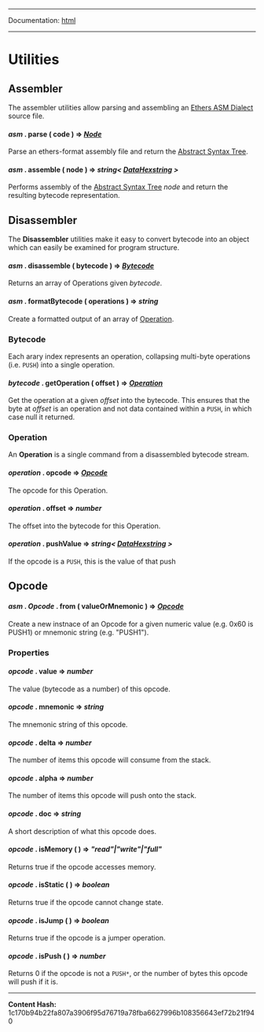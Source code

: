 -----

Documentation: [html](https://docs-beta.ethers.io/)

-----


Utilities
=========



Assembler
---------


The assembler utilities allow parsing and assembling an
[Ethers ASM Dialect](../dialect) source file.


#### *asm* . **parse** ( code )  **=>** *[Node](../ast)*

Parse an ethers-format assembly file and return the [Abstract Syntax Tree](../ast).




#### *asm* . **assemble** ( node )  **=>** *string< [DataHexstring](../../../utils/bytes) >*

Performs assembly of the [Abstract Syntax Tree](../ast) *node* and return the
resulting bytecode representation.




Disassembler
------------


The **Disassembler** utilities make it easy to convert bytecode
into an object which can easily be examined for program structure.


#### *asm* . **disassemble** ( bytecode )  **=>** *[Bytecode](./)*

Returns an array of Operations given *bytecode*.




#### *asm* . **formatBytecode** ( operations )  **=>** *string*

Create a formatted output of an array of [Operation](./).




### Bytecode


Each arary index represents an operation, collapsing multi-byte operations
(i.e. `PUSH`) into a single operation.


#### *bytecode* . **getOperation** ( offset )  **=>** *[Operation](./)*

Get the operation at a given *offset* into the bytecode. This ensures that
the byte at *offset* is an operation and not data contained within a `PUSH`,
in which case null it returned.




### Operation


An **Operation** is a single command from a disassembled bytecode
stream.


#### *operation* . **opcode** **=>** *[Opcode](./)*

The opcode for this Operation.




#### *operation* . **offset** **=>** *number*

The offset into the bytecode for this Operation.




#### *operation* . **pushValue** **=>** *string< [DataHexstring](../../../utils/bytes) >*

If the opcode is a `PUSH`, this is the value of that push




Opcode
------



#### *asm* . *Opcode* . **from** ( valueOrMnemonic )  **=>** *[Opcode](./)*

Create a new instnace of an Opcode for a given numeric value
(e.g. 0x60 is PUSH1) or mnemonic string (e.g. "PUSH1").




### Properties



#### *opcode* . **value** **=>** *number*

The value (bytecode as a number) of this opcode.




#### *opcode* . **mnemonic** **=>** *string*

The mnemonic string of this opcode.




#### *opcode* . **delta** **=>** *number*

The number of items this opcode will consume from the stack.




#### *opcode* . **alpha** **=>** *number*

The number of items this opcode will push onto the stack.




#### *opcode* . **doc** **=>** *string*

A short description of what this opcode does.




#### *opcode* . **isMemory** (  )  **=>** *"read"|"write"|"full"*

Returns true if the opcode accesses memory.




#### *opcode* . **isStatic** (  )  **=>** *boolean*

Returns true if the opcode cannot change state.




#### *opcode* . **isJump** (  )  **=>** *boolean*

Returns true if the opcode is a jumper operation.




#### *opcode* . **isPush** (  )  **=>** *number*

Returns 0 if the opcode is not a `PUSH*`, or the number
of bytes this opcode will push if it is.





-----
**Content Hash:** 1c170b94b22fa807a3906f95d76719a78fba6627996b108356643ef72b21f940